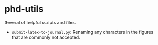 # phd-utils
Several of helpful scripts and files.

- `submit-latex-to-journal.py`: Renaming any characters in the figures that are commonly not accepted.
